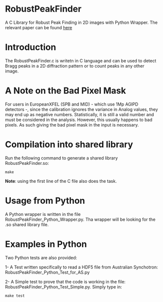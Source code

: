 # RobustPeakFinder
A C Library for Robust Peak Finding in 2D images with Python Wrapper. The relevant paper can be found [here](http://scripts.iucr.org/cgi-bin/paper?S1600576717014340)

# Introduction
The RobustPeakFinder.c is writetn in C language and can be used to detect Bragg peaks in a 2D diffraction pattern or to count peaks in any other image. 

# A Note on the Bad Pixel Mask
For users in EuropeanXFEL (SPB and MID) - which use 1Mp AGIPD detectors -, since the calibration ignores the variance in Analog values, they may end up as negative numbers. Statistically, it is still a valid number and must be considered in the analysis. However, this usually happens to bad pixels. As such giving the bad pixel mask in the input is necessary.

# Compilation into shared library
Run the following command to generate a shared library RobustPeakFinder.so:
```
make
```
**Note**: using the first line of the C file also does the task.
# Usage from Python
A Python wrapper is written in the file RobustPeakFinder_Python_Wrapper.py. Tha wrapper will be looking for the .so shared library file.

# Examples in Python 
Two Python tests are also provided:

1- A Test written specifically to read a HDF5 file from Australian Synchotron:
RobustPeakFinder_Python_Test_for_AS.py

2- A Simple test to prove that the code is working in the file: RobustPeakFinder_Python_Test_Simple.py.
Simply type in:
```
make test
```
